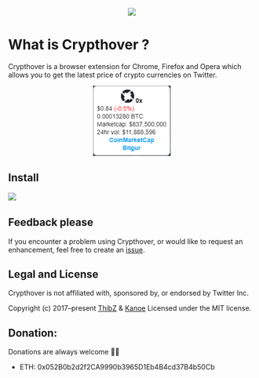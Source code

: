 <p align="center">
<a href="https://chrome.google.com/webstore/detail/crypthover/kkmbecnhcledkjgdfgfbnochegmipifm"><img src="https://raw.githubusercontent.com/tlenclos/crypthover/master/icons/icon128.png" /></a
</p>

# What is Crypthover ?

Crypthover is a browser extension for Chrome, Firefox and Opera which allows you to get the latest price of crypto currencies on Twitter.

<p align="center">
<a href="https://chrome.google.com/webstore/detail/crypthover/kkmbecnhcledkjgdfgfbnochegmipifm"><img src="https://raw.githubusercontent.com/tlenclos/crypthover/master/icons/tooltip 0.0.3 v2.png" /></a
</p>

## Install

<a href="https://chrome.google.com/webstore/detail/crypthover/kkmbecnhcledkjgdfgfbnochegmipifm"><img src="https://raw.githubusercontent.com/alrra/browser-logos/master/src/chrome/chrome_128x128.png" width="48" /></a>


## Feedback please

If you encounter a problem using Crypthover, or would like to request an enhancement, feel free to create an [issue](https://github.com/tlenclos/crypthover/issues).

## Legal and License

Crypthover is not affiliated with, sponsored by, or endorsed by Twitter Inc.

Copyright (c) 2017–present [ThibZ](https://github.com/tlenclos) & [Kanoe](https://github.com/kkanoee) Licensed under the MIT license.

## Donation:

Donations are always welcome 🤜🤛

- ETH: 0x052B0b2d2f2CA9990b3965D1Eb4B4cd37B4b50Cb
